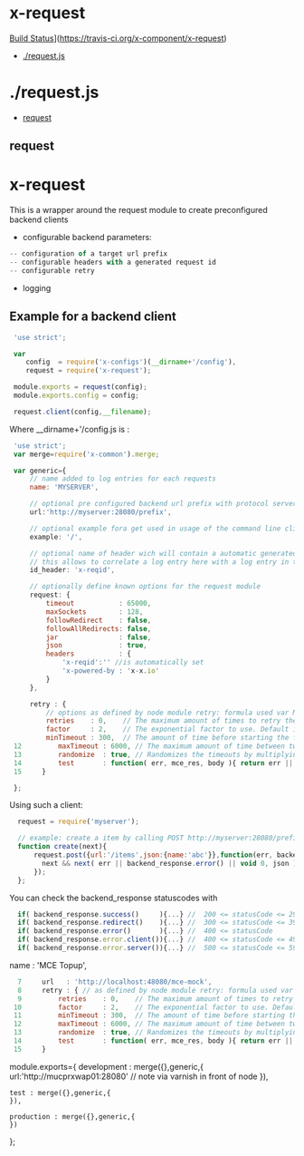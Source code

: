 # x-request

[Build Status](https://travis-ci.org/x-component/x-request.png?v1.0.0)](https://travis-ci.org/x-component/x-request)

- [./request.js](#requestjs) 

# ./request.js

  - [request](#request)

## request

  x-request
  =========
  
  This is a wrapper around the request module to create preconfigured
  backend clients
  - configurable backend parameters:
```js
-- configuration of a target url prefix
-- configurable headers with a generated request id
-- configurable retry
```

  - logging
  
  Example for a backend client
  ----------------------------
  
```js
 'use strict';
```

  
```js
 var
    config  = require('x-configs')(__dirname+'/config'),
    request = require('x-request');
```

  
```js
 module.exports = request(config);
 module.exports.config = config;
```

  
```js
 request.client(config,__filename);
```

  
  Where __dirname+'/config.js is :
  
```js
 'use strict';
 var merge=require('x-common').merge;
```

  
```js
 var generic={
     // name added to log entries for each requests
     name: 'MYSERVER',
```

  
```js
     // optional pre configured backend url prefix with protocol server, port and path prefix
     url:'http://myserver:28080/prefix',
```

  
```js
     // optional example fora get used in usage of the command line client
     example: '/',
```

  
```js
     // optional name of header wich will contain a automatic generated request id,
     // this allows to correlate a log entry here with a log entry in the backend.
     id_header: 'x-reqid',
```

  
```js
     // optionally define known options for the request module
     request: {
         timeout           : 65000,
         maxSockets        : 128,
         followRedirect    : false,
         followAllRedirects: false,
         jar               : false,
         json              : true,
         headers           : {
             'x-reqid':'' //is automatically set
             'x-powered-by : 'x-x.io'
         }
     },
```

  
```js
     retry : {
         // options as defined by node module retry: formula used var Math.min(random * minTimeout * Math.pow(factor, attempt), maxTimeout);
         retries    : 0,    // The maximum amount of times to retry the operation. Default is 10.
         factor     : 2,    // The exponential factor to use. Default is 2
         minTimeout : 300,  // The amount of time before starting the first retry. Default is 1000.
 12         maxTimeout : 6000, // The maximum amount of time between two retries. Default is Infinity.
 13         randomize  : true, // Randomizes the timeouts by multiplying with a factor between 1 to 2. Default is false.
 14         test       : function( err, mce_res, body ){ return err || (mce_res && 429 === mce_res.statusCode); }
 15     }
```

  
```js
 };
```

  
  
  Using such a client:
```js
  request = require('myserver');
```

  
  
```js
  // example: create a item by calling POST http://myserver:28080/prefix/items, with a callback next
  function create(next){
      request.post({url:'/items',json:{name:'abc'}},function(err, backend_response, backend_json){
        next && next( err || backend_response.error() || void 0, json );
      });
  };
```

  
  
  You can check the backend_response statuscodes with
  
```js
  if( backend_response.success()     ){...} //  200 <= statusCode <= 299
  if( backend_response.redirect()    ){...} //  300 <= statusCode <= 399
  if( backend_response.error()       ){...} //  400 <= statusCode
  if( backend_response.error.client()){...} //  400 <= statusCode <= 499
  if( backend_response.error.server()){...} //  500 <= statusCode <= 599
```

  
  name  : 'MCE Topup',
```js
  7     url   : 'http://localhost:48080/mce-mock',
  8     retry : { // as defined by node module retry: formula used var Math.min(random * minTimeout * Math.pow(factor, attempt), maxTimeout);
  9         retries    : 0,    // The maximum amount of times to retry the operation. Default is 10.
 10         factor     : 2,    // The exponential factor to use. Default is 2
 11         minTimeout : 300,  // The amount of time before starting the first retry. Default is 1000.
 12         maxTimeout : 6000, // The maximum amount of time between two retries. Default is Infinity.
 13         randomize  : true, // Randomizes the timeouts by multiplying with a factor between 1 to 2. Default is false.
 14         test       : function( err, mce_res, body ){ return err || (mce_res && 429 === mce_res.statusCode); }
 15     }
```

  
  module.exports={
  	development : merge({},generic,{
  		url:'http://mucprxwap01:28080' // note via varnish in front of node
  	}),
  	
  	test : merge({},generic,{
  	}),
  	
  	production : merge({},generic,{
  	})
  };
